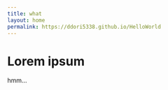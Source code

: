 ```yaml
---
title: what
layout: home
permalink: https://ddori5338.github.io/HelloWorld
---
```


# Lorem ipsum

hmm...
